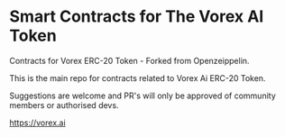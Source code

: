 # Smart Contracts for The Vorex AI Token
Contracts for Vorex ERC-20 Token - Forked from Openzeippelin.


This is the main repo for contracts related to Vorex Ai ERC-20 Token.

Suggestions are welcome and PR's will only be approved of community members or authorised devs.

https://vorex.ai